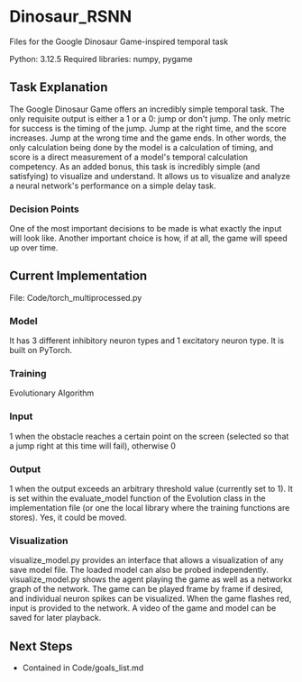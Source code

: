 # Dinosaur_RSNN
Files for the Google Dinosaur Game-inspired temporal task

Python: 3.12.5
Required libraries: numpy, pygame

## Task Explanation
The Google Dinosaur Game offers an incredibly simple temporal task. The only requisite output is either a 1 or a 0: jump or don't jump. The only metric for success is the timing of the jump. Jump at the right time, and the score increases. Jump at the wrong time and the game ends. In other words, the only calculation being done by the model is a calculation of timing, and score is a direct measurement of a model's temporal calculation competency. As an added bonus, this task is incredibly simple (and satisfying) to visualize and understand. It allows us to visualize and analyze a neural network's performance on a simple delay task.

### Decision Points
One of the most important decisions to be made is what exactly the input will look like. 
Another important choice is how, if at all, the game will speed up over time. 

## Current Implementation
File: Code/torch_multiprocessed.py
### Model
It has 3 different inhibitory neuron types and 1 excitatory neuron type. It is built on PyTorch.

### Training
Evolutionary Algorithm 

### Input
1 when the obstacle reaches a certain point on the screen (selected so that a jump right at this time will fail), otherwise 0

### Output
1 when the output exceeds an arbitrary threshold value (currently set to 1). It is set within the evaluate_model function of the Evolution class in the implementation file (or one the local library where the training functions are stores). Yes, it could be moved.

### Visualization
visualize_model.py provides an interface that allows a visualization of any save model file. The loaded model can also be probed independently. visualize_model.py shows the agent playing the game as well as a networkx graph of the network. The game can be played frame by frame if desired, and individual neuron spikes can be visualized. When the game flashes red, input is provided to the network. A video of the game and model can be saved for later playback.

## Next Steps
+ Contained in Code/goals_list.md